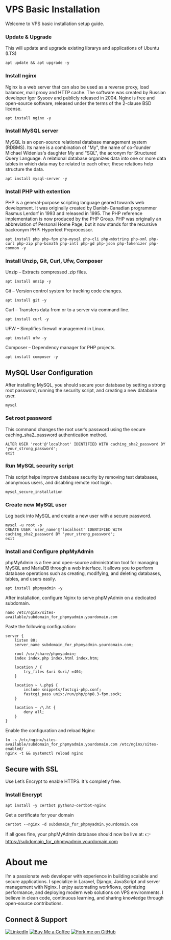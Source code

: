# VPS Basic Installation
Welcome to VPS basic installation setup guide.

### Update & Upgrade

This will update and upgrade existing librarys and applications of Ubuntu (LTS)

```shell
apt update && apt upgrade -y
```

### Install nginx

Nginx is a web server that can also be used as a reverse proxy, load balancer, mail proxy and HTTP cache. The software was created by Russian developer Igor Sysoev and publicly released in 2004. Nginx is free and open-source software, released under the terms of the 2-clause BSD license.

```shell
apt install nginx -y
```

### Install MySQL server

MySQL is an open-source relational database management system (RDBMS). Its name is a combination of "My", the name of co-founder Michael Widenius's daughter My and "SQL", the acronym for Structured Query Language. A relational database organizes data into one or more data tables in which data may be related to each other; these relations help structure the data.

```shell
apt install mysql-server -y
```

### Install PHP with extention

PHP is a general-purpose scripting language geared towards web development. It was originally created by Danish-Canadian programmer Rasmus Lerdorf in 1993 and released in 1995. The PHP reference implementation is now produced by the PHP Group. PHP was originally an abbreviation of Personal Home Page, but it now stands for the recursive backronym PHP: Hypertext Preprocessor.

```shell
apt install php php-fpm php-mysql php-cli php-mbstring php-xml php-curl php-zip php-bcmath php-intl php-gd php-json php-tokenizer php-common -y
```

### Install Unzip, Git, Curl, Ufw, Composer
Unzip – Extracts compressed .zip files.

```shell
apt install unzip -y
```
Git – Version control system for tracking code changes.

```shell
apt install git -y
```
Curl – Transfers data from or to a server via command line.

```shell
apt install curl -y
```
UFW – Simplifies firewall management in Linux.

```shell
apt install ufw -y
```
Composer – Dependency manager for PHP projects.

```shell
apt install composer -y
```

## MySQL User Configuration

After installing MySQL, you should secure your database by setting a strong root password, running the security script, and creating a new database user.

```shell
mysql
```

### Set root password

This command changes the root user’s password using the secure caching_sha2_password authentication method.

```shell
ALTER USER 'root'@'localhost' IDENTIFIED WITH caching_sha2_password BY 'your_strong_password';
exit
```

### Run MySQL security script

This script helps improve database security by removing test databases, anonymous users, and disabling remote root login.

```shell
mysql_secure_installation
```

### Create new MySQL user

Log back into MySQL and create a new user with a secure password.

```shell
mysql -u root -p
CREATE USER 'user_name'@'localhost' IDENTIFIED WITH caching_sha2_password BY 'your_strong_password';
exit
```

### Install and Configure phpMyAdmin

phpMyAdmin is a free and open-source administration tool for managing MySQL and MariaDB through a web interface. It allows you to perform database operations such as creating, modifying, and deleting databases, tables, and users easily.

```shell
apt install phpmyadmin -y
```

After installation, configure Nginx to serve phpMyAdmin on a dedicated subdomain.

```shell
nano /etc/nginx/sites-available/subdomain_for_phpmyadmin.yourdomain.com
```

Paste the following configuration:

```shell
server {
    listen 80;
    server_name subdomain_for_phpmyadmin.yourdomain.com;

    root /usr/share/phpmyadmin;
    index index.php index.html index.htm;

    location / {
        try_files $uri $uri/ =404;
    }

    location ~ \.php$ {
        include snippets/fastcgi-php.conf;
        fastcgi_pass unix:/run/php/php8.3-fpm.sock;
    }

    location ~ /\.ht {
        deny all;
    }
}
```

Enable the configuration and reload Nginx:

```shell
ln -s /etc/nginx/sites-available/subdomain_for_phpmyadmin.yourdomain.com /etc/nginx/sites-enabled/
nginx -t && systemctl reload nginx
```

## Secure with SSL
Use Let’s Encrypt to enable HTTPS. It's completly free.
### Install Encrypt
```shell
apt install -y certbot python3-certbot-nginx
```
Get a certificate for your domain 
```shell
certbot --nginx -d subdomain_for_phpmyadmin.yourdomain.com
```

If all goes fine, your phpMyAdmin database should now be live at:
👉 https://subdomain_for_phpmyadmin.yourdomain.com

# About me
I’m a passionate web developer with experience in building scalable and secure applications. I specialize in Laravel, Django, JavaScript and server management with Nginx. I enjoy automating workflows, optimizing performance, and deploying modern web solutions on VPS environments. I believe in clean code, continuous learning, and sharing knowledge through open-source contributions.

## Connect & Support

[![LinkedIn](https://img.shields.io/badge/LinkedIn-Connect-blue?style=for-the-badge&logo=linkedin)](https://www.linkedin.com/in/firoz-ebna-jobaier)
[![Buy Me a Coffee](https://img.shields.io/badge/Buy_Me_a_Coffee-Support-yellow?style=for-the-badge&logo=buymeacoffee)](buymeacoffee.com/yenHunter)
[![Fork me on GitHub](https://img.shields.io/badge/Fork_on_GitHub-000?style=for-the-badge&logo=github)](https://github.com/yenHunter)
